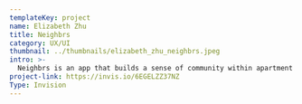 ```yaml
---
templateKey: project
name: Elizabeth Zhu
title: Neighbrs
category: UX/UI
thumbnail: ../thumbnails/elizabeth_zhu_neighbrs.jpeg
intro: >-
  Neighbrs is an app that builds a sense of community within apartment complexes by facilitating communication between tenants, neighbours and landlords. The app  makes it easier for tenants to receive real-time updates about issues, alerts and events happening in their building.
project-link: https://invis.io/6EGELZZ37NZ
Type: Invision
---
```

